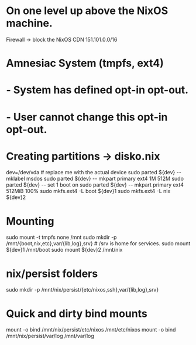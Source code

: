 # On one level up above the NixOS machine.
Firewall -> block the NixOS CDN 151.101.0.0/16

# Amnesiac System (tmpfs, ext4)
# - System has defined opt-in opt-out.
# - User cannot change this opt-in opt-out.
# Creating partitions -> disko.nix
dev=/dev/vda # replace me with the actual device
sudo parted ${dev} -- mklabel msdos
sudo parted ${dev} -- mkpart primary ext4 1M 512M
sudo parted ${dev} -- set 1 boot on
sudo parted ${dev} -- mkpart primary ext4 512MiB 100%
sudo mkfs.ext4 -L boot ${dev}1
sudo mkfs.ext4 -L nix ${dev}2

# Mounting
sudo mount -t tmpfs none /mnt
sudo mkdir -p /mnt/{boot,nix,etc},var/{lib,log},srv} # /srv is home for services.
sudo mount ${dev}1 /mnt/boot
sudo mount ${dev}2 /mnt/nix

# nix/persist folders
sudo mkdir -p /mnt/nix/persist/{etc/nixos,ssh},var/{lib,log},srv}

# Quick and dirty bind mounts
mount -o bind /mnt/nix/persist/etc/nixos /mnt/etc/nixos
mount -o bind /mnt/nix/persist/var/log /mnt/var/log
